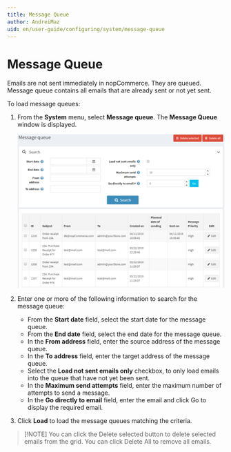 ```yaml
---
title: Message Queue
author: AndreiMaz
uid: en/user-guide/configuring/system/message-queue
---
```


# Message Queue

Emails are not sent immediately in nopCommerce. They are queued. Message queue contains all emails that are already sent or not yet sent.

To load message queues:

1. From the **System** menu, select **Message queue**. The **Message Queue** window is displayed.
    
    ![Message queue](_static/message-queue/message-queue.png)

2. Enter one or more of the following information to search for the message queue:
    
    * From the **Start date** field, select the start date for the message queue.
    * From the **End date** field, select the end date for the message queue.
    * In the **From address** field, enter the source address of the message queue.
    * In the **To address** field, enter the target address of the message queue.
    * Select the **Load not sent emails only** checkbox, to only load emails into the queue that have not yet been sent.
    * In the **Maximum send attempts** field, enter the maximum number of attempts to send a message.
    * In the **Go directly to email** field, enter the email and click Go to display the required email.
3. Click **Load** to load the message queues matching the criteria.

> [!NOTE] You can click the Delete selected button to delete selected emails from the grid. You can click Delete All to remove all emails.